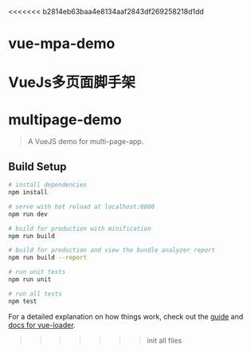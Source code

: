 <<<<<<< b2814eb63baa4e8134aaf2843df269258218d1dd
# vue-mpa-demo
VueJs多页面脚手架
=======
# multipage-demo

> A VueJS demo for multi-page-app.

## Build Setup

``` bash
# install dependencies
npm install

# serve with hot reload at localhost:8080
npm run dev

# build for production with minification
npm run build

# build for production and view the bundle analyzer report
npm run build --report

# run unit tests
npm run unit

# run all tests
npm test
```

For a detailed explanation on how things work, check out the [guide](http://vuejs-templates.github.io/webpack/) and [docs for vue-loader](http://vuejs.github.io/vue-loader).
>>>>>>> init all files

